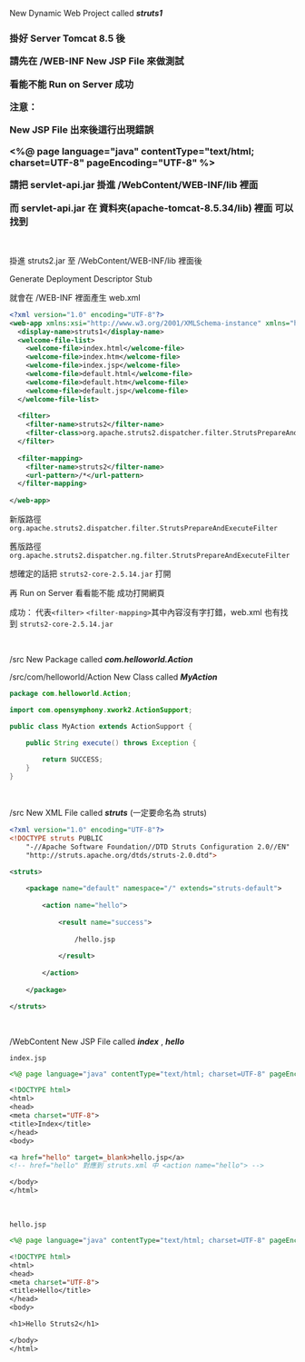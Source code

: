 New Dynamic Web Project called ***struts1***

<h3>

掛好 Server Tomcat 8.5 後

請先在 /WEB-INF New JSP File 來做測試

看能不能 Run on Server 成功

注意：

New JSP File 出來後這行出現錯誤

<%@ page language="java" contentType="text/html; charset=UTF-8" pageEncoding="UTF-8" %>

請把 servlet-api.jar 掛進 /WebContent/WEB-INF/lib 裡面

而 servlet-api.jar 在 資料夾(apache-tomcat-8.5.34/lib) 裡面 可以找到

</h3>

<br>

掛進 struts2.jar 至 /WebContent/WEB-INF/lib 裡面後

Generate Deployment Descriptor Stub

就會在 /WEB-INF 裡面產生 web.xml

```xml
<?xml version="1.0" encoding="UTF-8"?>
<web-app xmlns:xsi="http://www.w3.org/2001/XMLSchema-instance" xmlns="http://xmlns.jcp.org/xml/ns/javaee" xsi:schemaLocation="http://xmlns.jcp.org/xml/ns/javaee http://xmlns.jcp.org/xml/ns/javaee/web-app_3_1.xsd" version="3.1">
  <display-name>struts1</display-name>
  <welcome-file-list>
    <welcome-file>index.html</welcome-file>
    <welcome-file>index.htm</welcome-file>
    <welcome-file>index.jsp</welcome-file>
    <welcome-file>default.html</welcome-file>
    <welcome-file>default.htm</welcome-file>
    <welcome-file>default.jsp</welcome-file>
  </welcome-file-list>
  
  <filter>
  	<filter-name>struts2</filter-name>
  	<filter-class>org.apache.struts2.dispatcher.filter.StrutsPrepareAndExecuteFilter</filter-class>
  </filter>
  
  <filter-mapping>
  	<filter-name>struts2</filter-name>
  	<url-pattern>/*</url-pattern>
  </filter-mapping>
 
</web-app>
```

新版路徑 `org.apache.struts2.dispatcher.filter.StrutsPrepareAndExecuteFilter`

舊版路徑 `org.apache.struts2.dispatcher.ng.filter.StrutsPrepareAndExecuteFilter`

想確定的話把 `struts2-core-2.5.14.jar` 打開

再 Run on Server 看看能不能 成功打開網頁

成功： 代表`<filter>` `<filter-mapping>`其中內容沒有字打錯，web.xml 也有找到 `struts2-core-2.5.14.jar`

<br>

/src New Package called ***com.helloworld.Action***

/src/com/helloworld/Action New Class called ***MyAction***

```java
package com.helloworld.Action;

import com.opensymphony.xwork2.ActionSupport;

public class MyAction extends ActionSupport {

	public String execute() throws Exception {
		
		return SUCCESS;
	}
}
```

<br>

/src New XML File called ***struts*** (一定要命名為 struts)

```xml
<?xml version="1.0" encoding="UTF-8"?>
<!DOCTYPE struts PUBLIC
	"-//Apache Software Foundation//DTD Struts Configuration 2.0//EN"
	"http://struts.apache.org/dtds/struts-2.0.dtd">
	
<struts>

	<package name="default" namespace="/" extends="struts-default">
	
		<action name="hello">
		
			<result name="success">
			
				/hello.jsp
			
			</result>
		
		</action>
	
	</package>

</struts>
```

<br>

/WebContent New JSP File called ***index*** , ***hello***

`index.jsp`

```jsp
<%@ page language="java" contentType="text/html; charset=UTF-8" pageEncoding="UTF-8" %>

<!DOCTYPE html>
<html>
<head>
<meta charset="UTF-8">
<title>Index</title>
</head>
<body>

<a href="hello" target=_blank>hello.jsp</a>
<!-- href="hello" 對應到 struts.xml 中 <action name="hello"> -->

</body>
</html>
```

<br>

`hello.jsp`

```jsp
<%@ page language="java" contentType="text/html; charset=UTF-8" pageEncoding="UTF-8" %>

<!DOCTYPE html>
<html>
<head>
<meta charset="UTF-8">
<title>Hello</title>
</head>
<body>

<h1>Hello Struts2</h1>

</body>
</html>
```
